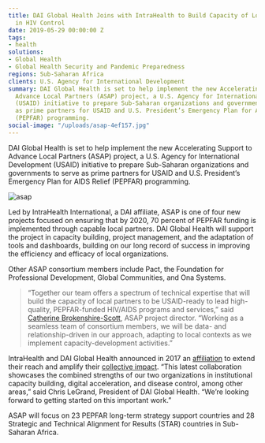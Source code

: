 ```yaml
---
title: DAI Global Health Joins with IntraHealth to Build Capacity of Local Partners
  in HIV Control
date: 2019-05-29 00:00:00 Z
tags:
- health
solutions:
- Global Health
- Global Health Security and Pandemic Preparedness
regions: Sub-Saharan Africa
clients: U.S. Agency for International Development
summary: DAI Global Health is set to help implement the new Accelerating Support to
  Advance Local Partners (ASAP) project, a U.S. Agency for International Development
  (USAID) initiative to prepare Sub-Saharan organizations and governments to serve
  as prime partners for USAID and U.S. President’s Emergency Plan for AIDS Relief
  (PEPFAR) programming.
social-image: "/uploads/asap-4ef157.jpg"
---
```


DAI Global Health is set to help implement the new Accelerating Support to Advance Local Partners (ASAP) project, a U.S. Agency for International Development (USAID) initiative to prepare Sub-Saharan organizations and governments to serve as prime partners for USAID and U.S. President’s Emergency Plan for AIDS Relief (PEPFAR) programming.

![asap](/uploads/asap-4ef157.jpg) 

Led by IntraHealth International, a DAI affiliate, ASAP is one of four new projects focused on ensuring that by 2020, 70 percent of PEPFAR funding is implemented through capable local partners. DAI Global Health will support the project in capacity building, project management, and the adaptation of tools and dashboards, building on our long record of success in improving the efficiency and efficacy of local organizations. 

Other ASAP consortium members include Pact, the Foundation for Professional Development, Global Communities, and Ona Systems.

> “Together our team offers a spectrum of technical expertise that will build the capacity of local partners to be USAID-ready to lead high-quality, PEPFAR-funded HIV/AIDS programs and services,” said [Catherine Brokenshire-Scott](https://www.intrahealth.org/news/intrahealth-work-local-african-partners-road-self-reliance-and-hiv-epidemic-control), ASAP project director. “Working as a seamless team of consortium members, we will be data- and relationship-driven in our approach, adapting to local contexts as we implement capacity-development activities.”

IntraHealth and DAI Global Health announced in 2017 an [affiliation](https://www.dai.com/news/dai-and-intrahealth-join-forces-to-amplify-global-health-impact) to extend their reach and amplify their [collective impact](https://www.dai.com/news/dai-team-and-indonesian-government-launch-usaid-program-maternal-and-newborn-mortality). “This latest collaboration showcases the combined strengths of our two organizations in institutional capacity building, digital acceleration, and disease control, among other areas,” said Chris LeGrand, President of DAI Global Health. “We’re looking forward to getting started on this important work.”

ASAP will focus on 23 PEPFAR long-term strategy support countries and 28 Strategic and Technical Alignment for Results (STAR) countries in Sub-Saharan Africa.
